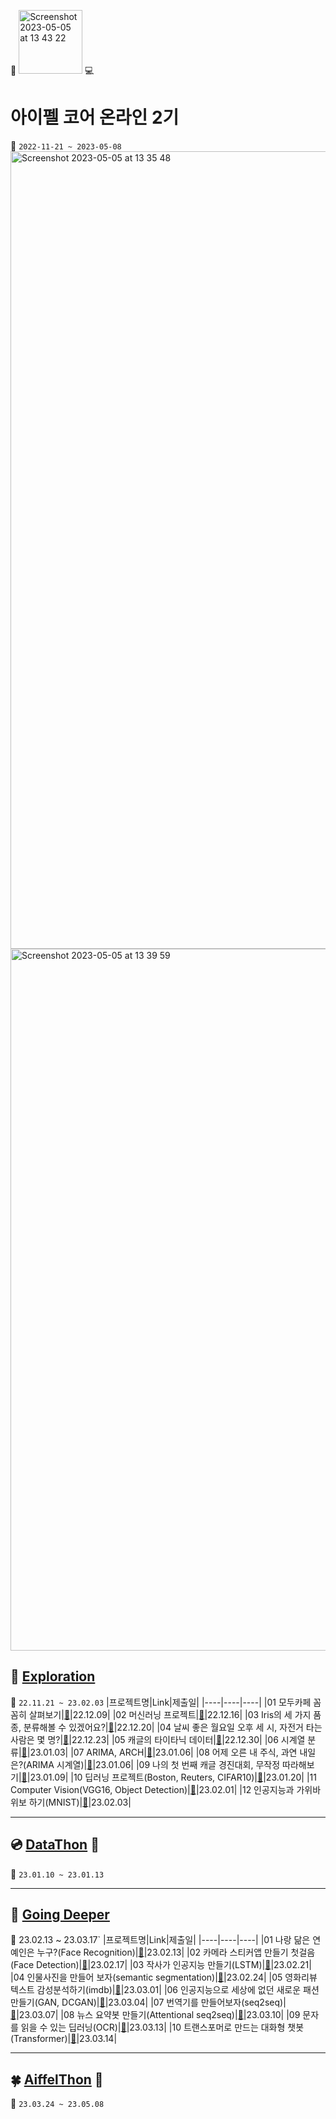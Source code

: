 :school: [<img width="102" alt="Screenshot 2023-05-05 at 13 43 22" src="https://user-images.githubusercontent.com/103846429/236384076-f419bad9-d4f6-4a07-a3cb-f8e4f60f6200.png">](https://aiffel.io/) :computer:

# 아이펠 코어 온라인 2기
:calendar: `2022-11-21 ~ 2023-05-08`  
<img width="1276" alt="Screenshot 2023-05-05 at 13 35 48" src="https://user-images.githubusercontent.com/103846429/236385010-04f71f49-3795-4e84-91e4-2179cacacc71.png">  
<img width="1123" alt="Screenshot 2023-05-05 at 13 39 59" src="https://user-images.githubusercontent.com/103846429/236385079-296b3bf3-01ed-42d7-a53e-7f9c9797105b.png">  

:closed_book: [Exploration](https://github.com/M-05/aiffel_onlin_class/tree/main/Exploration)
---
:seedling: `22.11.21 ~ 23.02.03`
|프로젝트명|Link|제출일|
|----|----|----|
|01 모두카페 꼼꼼히 살펴보기|[:seedling:](https://github.com/M-05/aiffel_onlin_class/blob/main/Exploration/%5BE-01%5DStudy_Cafe%20%5B22.12.09%5D.ipynb)|22.12.09|
|02 머신러닝 프로젝트|[:seedling:](https://github.com/M-05/aiffel_onlin_class/blob/main/Exploration/%5BE-02%5DAirbnb_in_New_York%20%5B22.12.16%5D.ipynb)|22.12.16|
|03 Iris의 세 가지 품종, 분류해볼 수 있겠어요?|[:seedling:](https://github.com/M-05/aiffel_onlin_class/blob/main/Exploration/%5BE-03%5Ddigits%2C%20wine%2C%20cancer%20%5B22.12.20%5D.ipynb)|22.12.20|
|04 날씨 좋은 월요일 오후 세 시, 자전거 타는 사람은 몇 명?|[:seedling:](https://github.com/M-05/aiffel_onlin_class/blob/main/Exploration/%5BE-04%5Ddiabetes%20%26%20bike-sharing-demand%20%5B22.12.23%5D.ipynb)|22.12.23|
|05 캐글의 타이타닉 데이터|[:seedling:](https://github.com/M-05/aiffel_onlin_class/blob/main/Exploration/%5BE-05%5DTitanic%20%5B22.12.30%5D.ipynb)|22.12.30|
|06 시계열 분류|[:seedling:](https://github.com/M-05/aiffel_onlin_class/blob/main/Exploration/%5BE-06%5DTime%20Series%20%5B23.01.03%5D.ipynb)|23.01.03|
|07 ARIMA, ARCH|[:seedling:](https://github.com/M-05/aiffel_onlin_class/blob/main/Exploration/%5BE-07%5DARIMA%2C%20ARCH%20%5B23.01.06%5D.ipynb)|23.01.06|
|08 어제 오른 내 주식, 과연 내일은?(ARIMA 시계열)|[:seedling:](https://github.com/M-05/aiffel_onlin_class/blob/main/Exploration/%5BE-08%5DPredict%20stocks%20%5B23.01.06%5D.ipynb)|23.01.06|
|09 나의 첫 번째 캐글 경진대회, 무작정 따라해보기|[:seedling:](https://github.com/M-05/aiffel_onlin_class/blob/main/Exploration/%5BE-09%5Dchallenge2019%20%5B23.01.09%5D.ipynb)|23.01.09|
|10 딥러닝 프로젝트(Boston, Reuters, CIFAR10)|[:seedling:](https://github.com/M-05/aiffel_onlin_class/blob/main/Exploration/%5BE-10%5DDeep_Learning_Project%20%5B23.01.20%5D.ipynb)|23.01.20|
|11 Computer Vision(VGG16, Object Detection)|[:seedling:](https://github.com/M-05/aiffel_onlin_class/tree/main/Exploration/E-11%20%5B23.02.01%5D)|23.02.01|
|12 인공지능과 가위바위보 하기(MNIST)|[:seedling:](https://github.com/M-05/aiffel_onlin_class/blob/main/Exploration/%5BE-12%5DRockPaperScissor%20%5B23.02.03%5D.ipynb)|23.02.03|



---
:cd: [DataThon](https://github.com/M-05/aiffel_onlin_class/tree/main/Data-Thon) :ghost:
---
:cactus: `23.01.10 ~ 23.01.13`


---
:blue_book: [Going Deeper](https://github.com/M-05/aiffel_onlin_class/tree/main/Going%20Deeper)
---
:leaves: 23.02.13 ~ 23.03.17`
|프로젝트명|Link|제출일|
|----|----|----|
|01 나랑 닮은 연예인은 누구?(Face Recognition)|[:musical_score:](https://github.com/M-05/aiffel_onlin_class/blob/main/Going%20Deeper/%5BGD-01%5Dface_recognition_with_castlemoney%20%5B23.02.13%5D.ipynb)|23.02.13|
|02 카메라 스티커앱 만들기 첫걸음(Face Detection)|[:newspaper:](https://github.com/M-05/aiffel_onlin_class/blob/main/Going%20Deeper/%5BGD-02%5Dput_cat_whiskers_on_jiyoung%20%5B23.02.17%5D.ipynb)|23.02.17|
|03 작사가 인공지능 만들기(LSTM)|[:musical_keyboard:](https://github.com/M-05/aiffel_onlin_class/blob/main/Going%20Deeper/%5BGD-03%5Dcompose_lyrics_for_u%20%5B23.02.21%5D.ipynb)|23.02.21|
|04 인물사진을 만들어 보자(semantic segmentation)|[:musical_score:](https://github.com/M-05/aiffel_onlin_class/blob/main/Going%20Deeper/%5BGD-04%5Dshallow_depth_of_field%20%5B23.02.24%5D.ipynb)|23.02.24|
|05 영화리뷰 텍스트 감성분석하기(imdb)|[:newspaper:](https://github.com/M-05/aiffel_onlin_class/blob/main/Going%20Deeper/%5BGD-05%5Dnaver_sentiment_movie_with_j%26j%20%5B23.03.01%5D.ipynb)|23.03.01|
|06 인공지능으로 세상에 없던 새로운 패션 만들기(GAN, DCGAN)|[:musical_keyboard:](https://github.com/M-05/aiffel_onlin_class/blob/main/Going%20Deeper/GD-06%20%5B23.03.04%5D/%5BGD-06%5Dthe_saddest%20%5B23.03.04%5D.ipynb)|23.03.04|
|07 번역기를 만들어보자(seq2seq)|[:musical_score:](https://github.com/M-05/aiffel_onlin_class/blob/main/Going%20Deeper/GD-07%20%5B23.03.07%5D/%5BGD-07%5Dsecond_translate_E%26F.ipynb)|23.03.07|
|08 뉴스 요약봇 만들기(Attentional seq2seq)|[:newspaper:](https://github.com/M-05/aiffel_onlin_class/blob/main/Going%20Deeper/GD-08%20%5B23.03.10%5D/%5BGD-08%5DNewJeans_Attention.ipynb)|23.03.10|
|09 문자를 읽을 수 있는 딥러닝(OCR)|[:musical_keyboard:](https://github.com/M-05/aiffel_onlin_class/blob/main/Going%20Deeper/GD-09%20%5B23.03.13%5D/%5BGD-09%5DOCR.ipynb)|23.03.13|
|10 트랜스포머로 만드는 대화형 챗봇(Transformer)|[:musical_score:](https://github.com/M-05/aiffel_onlin_class/tree/main/Going%20Deeper/GD-10%20%5B23.03.14%5D)|23.03.14|

---
:four_leaf_clover: [AiffelThon](https://github.com/aiffelthon-gal/gal) :telescope:
---
:deciduous_tree: `23.03.24 ~ 23.05.08`
